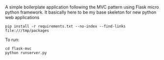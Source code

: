 A simple boilerplate application following the MVC pattern using Flask micro python framework.
It basically here to be my base skeleton for new python web applications


    pip install -r requirements.txt --no-index --find-links file:///tmp/packages

To run:

    cd flask-mvc
    python runserver.py
